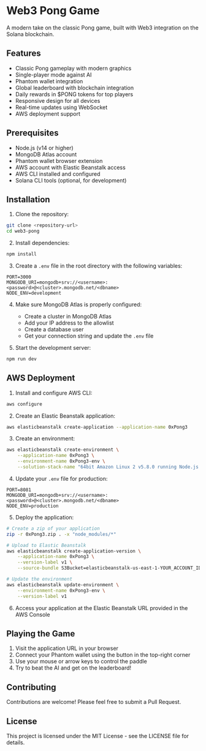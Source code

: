 # Web3 Pong Game

A modern take on the classic Pong game, built with Web3 integration on the Solana blockchain.

## Features

- Classic Pong gameplay with modern graphics
- Single-player mode against AI
- Phantom wallet integration
- Global leaderboard with blockchain integration
- Daily rewards in $PONG tokens for top players
- Responsive design for all devices
- Real-time updates using WebSocket
- AWS deployment support

## Prerequisites

- Node.js (v14 or higher)
- MongoDB Atlas account
- Phantom wallet browser extension
- AWS account with Elastic Beanstalk access
- AWS CLI installed and configured
- Solana CLI tools (optional, for development)

## Installation

1. Clone the repository:
```bash
git clone <repository-url>
cd web3-pong
```

2. Install dependencies:
```bash
npm install
```

3. Create a `.env` file in the root directory with the following variables:
```env
PORT=3000
MONGODB_URI=mongodb+srv://<username>:<password>@<cluster>.mongodb.net/<dbname>
NODE_ENV=development
```

4. Make sure MongoDB Atlas is properly configured:
   - Create a cluster in MongoDB Atlas
   - Add your IP address to the allowlist
   - Create a database user
   - Get your connection string and update the `.env` file

5. Start the development server:
```bash
npm run dev
```

## AWS Deployment

1. Install and configure AWS CLI:
```bash
aws configure
```

2. Create an Elastic Beanstalk application:
```bash
aws elasticbeanstalk create-application --application-name 0xPong3
```

3. Create an environment:
```bash
aws elasticbeanstalk create-environment \
    --application-name 0xPong3 \
    --environment-name 0xPong3-env \
    --solution-stack-name "64bit Amazon Linux 2 v5.8.0 running Node.js 18"
```

4. Update your `.env` file for production:
```env
PORT=8081
MONGODB_URI=mongodb+srv://<username>:<password>@<cluster>.mongodb.net/<dbname>
NODE_ENV=production
```

5. Deploy the application:
```bash
# Create a zip of your application
zip -r 0xPong3.zip . -x "node_modules/*"

# Upload to Elastic Beanstalk
aws elasticbeanstalk create-application-version \
    --application-name 0xPong3 \
    --version-label v1 \
    --source-bundle S3Bucket=elasticbeanstalk-us-east-1-YOUR_ACCOUNT_ID,S3Key=0xPong3.zip

# Update the environment
aws elasticbeanstalk update-environment \
    --environment-name 0xPong3-env \
    --version-label v1
```

6. Access your application at the Elastic Beanstalk URL provided in the AWS Console

## Playing the Game

1. Visit the application URL in your browser
2. Connect your Phantom wallet using the button in the top-right corner
3. Use your mouse or arrow keys to control the paddle
4. Try to beat the AI and get on the leaderboard!

## Contributing

Contributions are welcome! Please feel free to submit a Pull Request.

## License

This project is licensed under the MIT License - see the LICENSE file for details.
